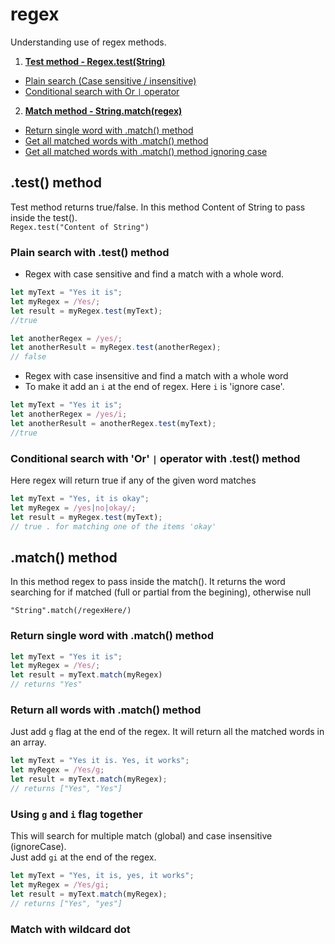 # regex
Understanding use of regex methods.

1. **[Test method - Regex.test(String)](#test-method)**
  * [Plain search (Case sensitive / insensitive)](#plain-search-with-test-method)
  * [Conditional search with Or `|` operator](#conditional-search-with-or--operator-with-test-method)
2. **[Match method - String.match(regex)](#match-method)**
  * [Return single word with .match() method](#return-single-word-with-match-method)
  * [Get all matched words with .match() method](#retrun-all-words-with-match-method)
  * [Get all matched words with .match() method ignoring case](#using-g-and-i-flag-together)



## .test() method
Test method returns true/false.
In this method Content of String to pass inside the test().  
`Regex.test("Content of String")` 

### Plain search with .test() method
* Regex with case sensitive and find a match with a whole word.

```javascript
let myText = "Yes it is";
let myRegex = /Yes/;
let result = myRegex.test(myText);
//true

let anotherRegex = /yes/;
let anotherResult = myRegex.test(anotherRegex);
// false
```
* Regex with case insensitive and find a match with a whole word
* To make it add an `i` at the end of regex. Here `i` is 'ignore case'.

```javascript
let myText = "Yes it is";
let anotherRegex = /yes/i;
let anotherResult = anotherRegex.test(myText);
//true
```

### Conditional search with 'Or' `|` operator with .test() method
Here regex will return true if any of the given word matches

```javascript
let myText = "Yes, it is okay";
let myRegex = /yes|no|okay/;
let result = myRegex.test(myText);
// true . for matching one of the items 'okay'

```


## .match() method
In this method regex to pass inside the match(). It returns the word searching for if matched (full or partial from the begining), otherwise null

`"String".match(/regexHere/)`
### Return single word with .match() method
```javascript
let myText = "Yes it is";
let myRegex = /Yes/;
let result = myText.match(myRegex)
// returns "Yes"

```
### Return all words with .match() method
Just add `g` flag at the end of the regex. It will return all the matched words in an array.

```javascript
let myText = "Yes it is. Yes, it works";
let myRegex = /Yes/g;
let result = myText.match(myRegex);
// returns ["Yes", "Yes"]
```

### Using `g` and `i` flag together
This will search for multiple match (global) and case insensitive (ignoreCase). <br>
Just add `gi` at the end of the regex.

```javascript
let myText = "Yes, it is, yes, it works";
let myRegex = /Yes/gi;
let result = myText.match(myRegex);
// returns ["Yes", "yes"]
```
### Match with wildcard dot 
